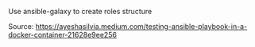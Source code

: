 Use ansible-galaxy to create roles structure

Source: https://ayeshasilvia.medium.com/testing-ansible-playbook-in-a-docker-container-21628e9ee256